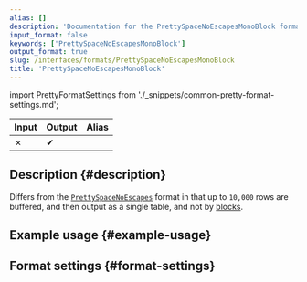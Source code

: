 ```yaml
---
alias: []
description: 'Documentation for the PrettySpaceNoEscapesMonoBlock format'
input_format: false
keywords: ['PrettySpaceNoEscapesMonoBlock']
output_format: true
slug: /interfaces/formats/PrettySpaceNoEscapesMonoBlock
title: 'PrettySpaceNoEscapesMonoBlock'
---
```


import PrettyFormatSettings from './_snippets/common-pretty-format-settings.md';

| Input | Output  | Alias |
|-------|---------|-------|
| ✗     | ✔       |       |

## Description {#description}

Differs from the [`PrettySpaceNoEscapes`](./PrettySpaceNoEscapes.md) format in that up to `10,000` rows are buffered,
and then output as a single table, and not by [blocks](/development/architecture#block).

## Example usage {#example-usage}

## Format settings {#format-settings}

<PrettyFormatSettings/>
